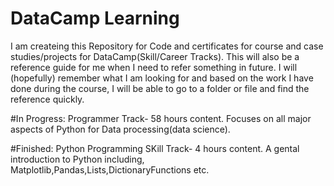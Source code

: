 # DataCamp Learning 
I am createing this Repository for Code and certificates for course and case studies/projects for DataCamp(Skill/Career Tracks). This will also be a reference guide for me when I need to refer something in future. 
I will (hopefully) remember what I am looking for and based on the work I have done during the course, I will be able to go to a folder or file and find the reference quickly. 


#In Progress:
Programmer Track- 58 hours content. Focuses on all major aspects of Python for Data processing(data science).  

#Finished:
Python Programming SKill Track- 4 hours content. A gental introduction to Python including, Matplotlib,Pandas,Lists,DictionaryFunctions etc.
